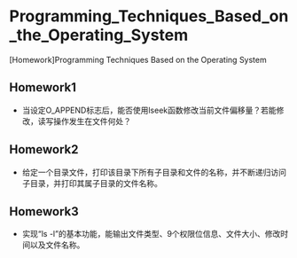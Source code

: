 # Programming_Techniques_Based_on_the_Operating_System
[Homework]Programming Techniques Based on the Operating System

## Homework1
- 当设定O_APPEND标志后，能否使用lseek函数修改当前文件偏移量？若能修改，读写操作发生在文件何处？

## Homework2
- 给定一个目录文件，打印该目录下所有子目录和文件的名称，并不断递归访问子目录，并打印其属子目录的文件名称。

## Homework3
- 实现“ls -l”的基本功能，能输出文件类型、9个权限位信息、文件大小、修改时间以及文件名称。
